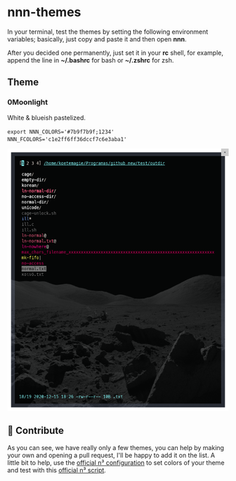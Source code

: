 # nnn-themes

In your terminal, test the themes by setting the following environment variables; basically, just copy and paste it and then open **nnn**.

After you decided one permanently, just set it in your **rc** shell, for example, append the line in **~/.bashrc** for bash or **~/.zshrc** for zsh.

## Theme

### 0Moonlight
White & blueish pastelized.

`export NNN_COLORS='#7b9f7b9f;1234' NNN_FCOLORS='c1e2ff6ff36dccf7c6e3aba1'`

![0Moonlight Preview](/previews/0moonlight.png)

## 👼 Contribute

As you can see, we have really only a few themes, you can help by making your own and opening a pull request, I'll be happy to add it on the list. A little bit to help, use the [official n³ configuration](https://github.com/jarun/nnn/wiki/Usage#configuration) to set colors of your theme and test with this [official n³ script](https://github.com/jarun/nnn/blob/8bbe7e9896fb6eb5b92b7b91d2d63f4de7996b29/misc/test/mktest.sh).

